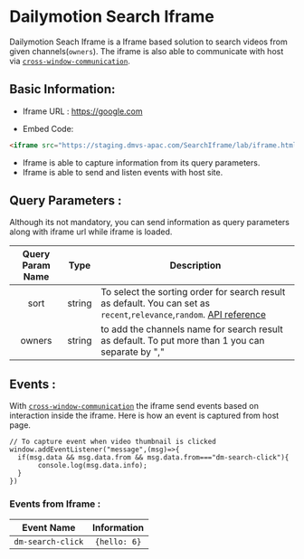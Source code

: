 # Dailymotion Search Iframe 

Dailymotion Seach Iframe is a Iframe based solution to search videos from given channels(`owners`). The iframe is also able to communicate with host via [`cross-window-communication`](https://javascript.info/cross-window-communication).

## Basic Information: 
- Iframe URL : https://google.com

- Embed Code:
```html
<iframe src="https://staging.dmvs-apac.com/SearchIframe/lab/iframe.html?sort=relevance&owners=indiatoday" ></iframe>
```
- Iframe is able to capture information from its query parameters. 
- Iframe is able to send and listen events with host site.

## Query Parameters : 
Although its not mandatory, you can send information as query parameters along with iframe url while iframe is loaded.

| Query Param Name | Type | Description | 
| :---: | :---: | --- |
| sort | string | To select the sorting order for search result as default. You can set as `recent`,`relevance`,`random`. [API reference](https://developers.dailymotion.com/api/#video-sort-filter) |
| owners | string | to add the channels name for search result as default. To put more than 1 you can separate by "," |

## Events : 
With [`cross-window-communication`](https://javascript.info/cross-window-communication) the iframe send events based on interaction inside the iframe. Here is how an event is captured from host page.
```JS
// To capture event when video thumbnail is clicked
window.addEventListener("message",(msg)=>{
  if(msg.data && msg.data.from && msg.data.from==="dm-search-click"){
       console.log(msg.data.info);
  }
})
```
### Events from Iframe :
| Event Name | Information | 
| :---: | :---: |
| `dm-search-click` | ```{hello: 6}``` |

